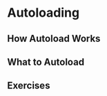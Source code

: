 Autoloading
===========

How Autoload Works
------------------

What to Autoload
----------------

Exercises
---------
